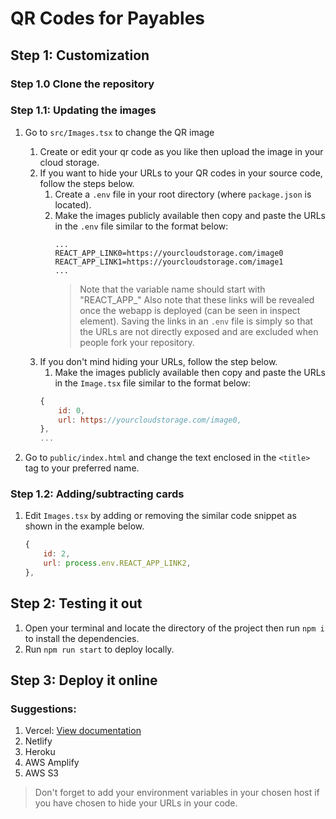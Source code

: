 # QR Codes for Payables

## Step 1: Customization

### Step 1.0 Clone the repository

### Step 1.1: Updating the images

1. Go to `src/Images.tsx` to change the QR image
   1. Create or edit your qr code as you like then upload the image in your cloud storage.
   2. If you want to hide your URLs to your QR codes in your source code, follow the steps below.
       1. Create a `.env` file in your root directory (where `package.json` is located).
       2. Make the images publicly available then copy and paste the URLs in the `.env` file similar to the format below:
          ```
          ...
          REACT_APP_LINK0=https://yourcloudstorage.com/image0
          REACT_APP_LINK1=https://yourcloudstorage.com/image1
          ...
          ```
          > Note that the variable name should start with "REACT_APP_"
          > Also note that these links will be revealed once the webapp is deployed (can be seen in inspect element). Saving the links in an `.env` file is simply so that the URLs are not directly exposed and are excluded when people fork your repository.
   3. If you don't mind hiding your URLs, follow the step below.
       1. Make the images publicly available then copy and paste the URLs in the `Image.tsx` file similar to the format below:
       ```js
       {
           id: 0,
           url: https://yourcloudstorage.com/image0,
       },
       ...
       ```

2. Go to `public/index.html` and change the text enclosed in the `<title>` tag to your preferred name.

### Step 1.2: Adding/subtracting cards

1. Edit `Images.tsx` by adding or removing the similar code snippet as shown in the example below.
   ```js
   {
       id: 2,
       url: process.env.REACT_APP_LINK2,
   },
   ```

## Step 2: Testing it out

1. Open your terminal and locate the directory of the project then run `npm i` to install the dependencies.
2. Run `npm run start` to deploy locally.

## Step 3: Deploy it online

### Suggestions:

1. Vercel: [View documentation](https://vercel.com/docs/concepts/deployments/overview)
2. Netlify
3. Heroku
4. AWS Amplify
5. AWS S3

> Don't forget to add your environment variables in your chosen host if you have chosen to hide your URLs in your code.